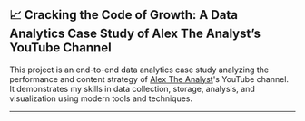 

## 📈 **Cracking the Code of Growth: A Data Analytics Case Study of Alex The Analyst’s YouTube Channel**

This project is an end-to-end data analytics case study analyzing the performance and content strategy of [Alex The Analyst](https://www.youtube.com/c/AlexTheAnalyst)'s YouTube channel. It demonstrates my skills in data collection, storage, analysis, and visualization using modern tools and techniques.

---
